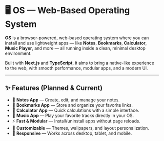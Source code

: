 # 🖥️ OS — Web-Based Operating System

**OS** is a browser-powered, web-based operating system where you can install and use lightweight apps — like **Notes**, **Bookmarks**, **Calculator**, **Music Player**, and more — all running inside a clean, minimal desktop environment.

Built with **Next.js** and **TypeScript**, it aims to bring a native-like experience to the web, with smooth performance, modular apps, and a modern UI.

---

## ✨ Features (Planned & Current)

- 📒 **Notes App** — Create, edit, and manage your notes.
- 🔖 **Bookmarks App** — Store and organize your favorite links.
- 🧮 **Calculator App** — Quick calculations with a simple interface.
- 🎵 **Music App** — Play your favorite tracks directly in your OS.
- ⚡ **Fast & Modular** — Install/uninstall apps without page reloads.
- 🎨 **Customizable** — Themes, wallpapers, and layout personalization.
- 📱 **Responsive** — Works across desktop, tablet, and mobile.
